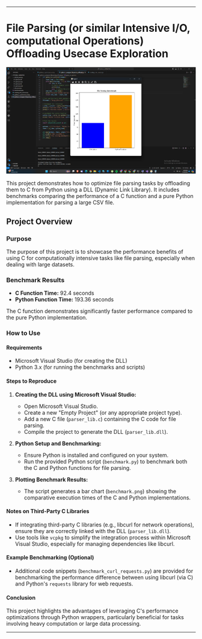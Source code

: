 
---

# File Parsing (or similar Intensive I/O, computational Operations) Offloading Usecase Exploration

![INPUT BENCHMARK PNG](https://github.com/benny-png/OFFLOADING-INTENSIVE-OPERATIONS-USING-C-IN-PYTHON-CTYPES-WRAPPING-/blob/main/benchmark2.png)

This project demonstrates how to optimize file parsing tasks by offloading them to C from Python using a DLL (Dynamic Link Library). It includes benchmarks comparing the performance of a C function and a pure Python implementation for parsing a large CSV file.

## Project Overview

### Purpose

The purpose of this project is to showcase the performance benefits of using C for computationally intensive tasks like file parsing, especially when dealing with large datasets.

### Benchmark Results

- **C Function Time:** 92.4 seconds
- **Python Function Time:** 193.36 seconds

The C function demonstrates significantly faster performance compared to the pure Python implementation.

### How to Use

#### Requirements

- Microsoft Visual Studio (for creating the DLL)
- Python 3.x (for running the benchmarks and scripts)

#### Steps to Reproduce

1. **Creating the DLL using Microsoft Visual Studio:**

   - Open Microsoft Visual Studio.
   - Create a new "Empty Project" (or any appropriate project type).
   - Add a new C file (`parser_lib.c`) containing the C code for file parsing.
   - Compile the project to generate the DLL (`parser_lib.dll`).

2. **Python Setup and Benchmarking:**

   - Ensure Python is installed and configured on your system.
   - Run the provided Python script (`benchmark.py`) to benchmark both the C and Python functions for file parsing.

3. **Plotting Benchmark Results:**

   - The script generates a bar chart (`benchmark.png`) showing the comparative execution times of the C and Python implementations.

#### Notes on Third-Party C Libraries

- If integrating third-party C libraries (e.g., libcurl for network operations), ensure they are correctly linked with the DLL (`parser_lib.dll`).
- Use tools like `vcpkg` to simplify the integration process within Microsoft Visual Studio, especially for managing dependencies like libcurl.

#### Example Benchmarking (Optional)

- Additional code snippets (`benchmark_curl_requests.py`) are provided for benchmarking the performance difference between using libcurl (via C) and Python's `requests` library for web requests.

#### Conclusion

This project highlights the advantages of leveraging C's performance optimizations through Python wrappers, particularly beneficial for tasks involving heavy computation or large data processing.

---
